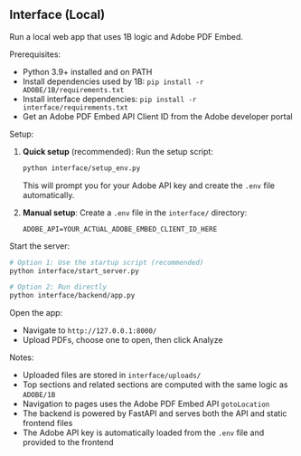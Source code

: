 ## Interface (Local)

Run a local web app that uses 1B logic and Adobe PDF Embed.

Prerequisites:
- Python 3.9+ installed and on PATH
- Install dependencies used by 1B: `pip install -r ADOBE/1B/requirements.txt`
- Install interface dependencies: `pip install -r interface/requirements.txt`
- Get an Adobe PDF Embed API Client ID from the Adobe developer portal

Setup:
1. **Quick setup** (recommended): Run the setup script:
   ```bash
   python interface/setup_env.py
   ```
   This will prompt you for your Adobe API key and create the `.env` file automatically.

2. **Manual setup**: Create a `.env` file in the `interface/` directory:
   ```
   ADOBE_API=YOUR_ACTUAL_ADOBE_EMBED_CLIENT_ID_HERE
   ```

Start the server:

```bash
# Option 1: Use the startup script (recommended)
python interface/start_server.py

# Option 2: Run directly
python interface/backend/app.py
```

Open the app:
- Navigate to `http://127.0.0.1:8000/`
- Upload PDFs, choose one to open, then click Analyze

Notes:
- Uploaded files are stored in `interface/uploads/`
- Top sections and related sections are computed with the same logic as `ADOBE/1B`
- Navigation to pages uses the Adobe PDF Embed API `gotoLocation`
- The backend is powered by FastAPI and serves both the API and static frontend files
- The Adobe API key is automatically loaded from the `.env` file and provided to the frontend 